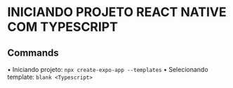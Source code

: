 # INICIANDO PROJETO REACT NATIVE COM TYPESCRIPT

## Commands

• Iniciando projeto: `npx create-expo-app --templates`
• Selecionando template: `blank <Typescript>`